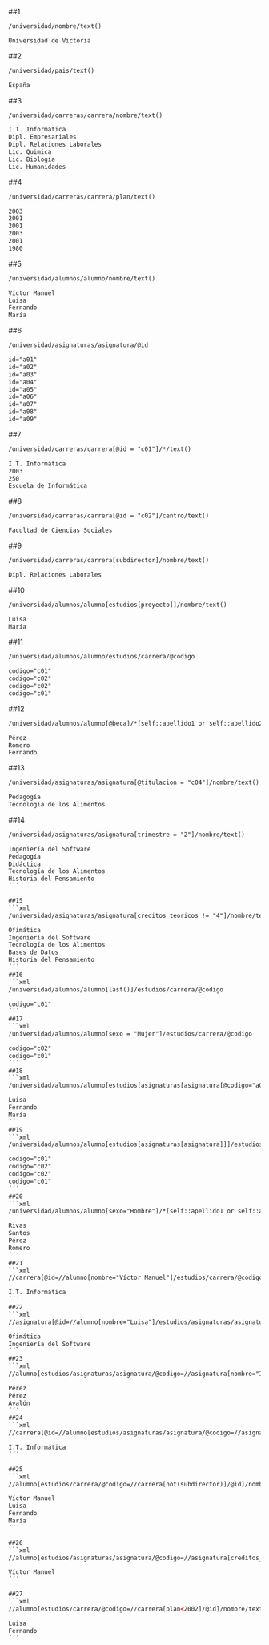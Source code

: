 ##1
```xml
/universidad/nombre/text()
```
```xml
Universidad de Victoria
```
##2
```xml
/universidad/pais/text()
```
```xml
España
```
##3
```xml
/universidad/carreras/carrera/nombre/text()
```
```xml
I.T. Informática
Dipl. Empresariales
Dipl. Relaciones Laborales
Lic. Quimica
Lic. Biología
Lic. Humanidades
```
##4
```xml
/universidad/carreras/carrera/plan/text()
```
```xml
2003
2001
2001
2003
2001
1980
```
##5
```xml
/universidad/alumnos/alumno/nombre/text()
```
```xml
Víctor Manuel
Luisa
Fernando
María
```
##6
```xml
/universidad/asignaturas/asignatura/@id
```
```xml
id="a01"
id="a02"
id="a03"
id="a04"
id="a05"
id="a06"
id="a07"
id="a08"
id="a09"
```
##7
```xml
/universidad/carreras/carrera[@id = "c01"]/*/text()
```
```xml
I.T. Informática
2003
250
Escuela de Informática
```
##8
```xml
/universidad/carreras/carrera[@id = "c02"]/centro/text()
```
```xml
Facultad de Ciencias Sociales
```
##9
```xml
/universidad/carreras/carrera[subdirector]/nombre/text()
```
```xml
Dipl. Relaciones Laborales
```
##10
```xml
/universidad/alumnos/alumno[estudios[proyecto]]/nombre/text()
```
```xml
Luisa
María
```
##11
```xml
/universidad/alumnos/alumno/estudios/carrera/@codigo
```
```xml
codigo="c01"
codigo="c02"
codigo="c02"
codigo="c01"
```
##12
```xml
/universidad/alumnos/alumno[@beca]/*[self::apellido1 or self::apellido2 or self::nombre]/text()
```
```xml
Pérez
Romero
Fernando
```
##13
```xml
/universidad/asignaturas/asignatura[@titulacion = "c04"]/nombre/text()
```
```xml
Pedagogía
Tecnología de los Alimentos
```

##14
```xml
/universidad/asignaturas/asignatura[trimestre = "2"]/nombre/text()
```
```xml
Ingeniería del Software
Pedagogía
Didáctica
Tecnología de los Alimentos
Historia del Pensamiento
´´´

##15
```xml
/universidad/asignaturas/asignatura[creditos_teoricos != "4"]/nombre/text()
```
```xml
Ofimática
Ingeniería del Software
Tecnología de los Alimentos
Bases de Datos
Historia del Pensamiento
´´´
##16
```xml
/universidad/alumnos/alumno[last()]/estudios/carrera/@codigo
```
```xml
codigo="c01"
´´´
##17
```xml
/universidad/alumnos/alumno[sexo = "Mujer"]/estudios/carrera/@codigo
```
```xml
codigo="c02"
codigo="c01"
´´´
##18
```xml
/universidad/alumnos/alumno[estudios[asignaturas[asignatura[@codigo="a02"]]]]/nombre/text()
```
```xml
Luisa
Fernando
María
´´´
##19
```xml
/universidad/alumnos/alumno[estudios[asignaturas[asignatura]]]/estudios/carrera/@codigo
```
```xml
codigo="c01"
codigo="c02"
codigo="c02"
codigo="c01"
´´´
##20
```xml
/universidad/alumnos/alumno[sexo="Hombre"]/*[self::apellido1 or self::apellido2]/text()
```
```xml
Rivas
Santos
Pérez
Romero
´´´
##21
```xml
//carrera[@id=//alumno[nombre="Víctor Manuel"]/estudios/carrera/@codigo]/nombre/text()
```
```xml
I.T. Informática
´´´
##22
```xml
//asignatura[@id=//alumno[nombre="Luisa"]/estudios/asignaturas/asignatura/@codigo]/nombre/text()
```
```xml
Ofimática
Ingeniería del Software
´´´
##23
```xml
//alumno[estudios/asignaturas/asignatura/@codigo=//asignatura[nombre="Ingeniería del Software"]/@id]/apellido1/text()
```
```xml
Pérez
Pérez
Avalón
´´´
##24
```xml
//carrera[@id=//alumno[estudios/asignaturas/asignatura/@codigo=//asignatura[nombre="Tecnología de los Alimentos"]/@id]/estudios/carrera/@codigo]/nombre/text()
```
```xml
I.T. Informática
´´´

##25
```xml
//alumno[estudios/carrera/@codigo=//carrera[not(subdirector)]/@id]/nombre/text()
```
```xml
Víctor Manuel
Luisa
Fernando
María
´´´

##26
```xml
//alumno[estudios/asignaturas/asignatura/@codigo=//asignatura[creditos_practicos="0"]/@id and estudios/carrera/@codigo=//carrera[nombre="I.T. Informática"]/@id]/nombre/text()
```
```xml
Víctor Manuel
´´´

##27
```xml
//alumno[estudios/carrera/@codigo=//carrera[plan<2002]/@id]/nombre/text()
```
```xml
Luisa
Fernando
´´´
